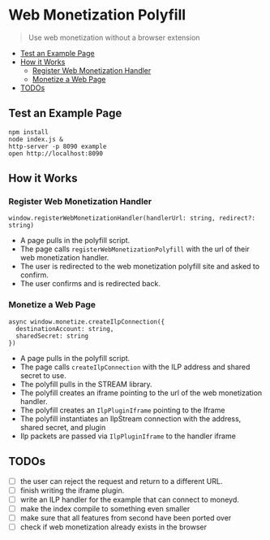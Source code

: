 # Web Monetization Polyfill
> Use web monetization without a browser extension

- [Test an Example Page](#test-an-example-page)
- [How it Works](#how-it-works)
  - [Register Web Monetization Handler](#register-web-monetization-handler)
  - [Monetize a Web Page](#monetize-a-web-page)
- [TODOs](#todos)

## Test an Example Page

```
npm install
node index.js &
http-server -p 8090 example
open http://localhost:8090
```

## How it Works

### Register Web Monetization Handler

```
window.registerWebMonetizationHandler(handlerUrl: string, redirect?: string)
```

- A page pulls in the polyfill script.
- The page calls `registerWebMonetizationPolyfill` with the url of their web monetization handler.
- The user is redirected to the web monetization polyfill site and asked to confirm.
- The user confirms and is redirected back.

### Monetize a Web Page

```
async window.monetize.createIlpConnection({
  destinationAccount: string,
  sharedSecret: string
})
```

- A page pulls in the polyfill script.
- The page calls `createIlpConnection` with the ILP address and shared secret to use.
- The polyfill pulls in the STREAM library.
- The polyfill creates an iframe pointing to the url of the web monetization handler.
- The polyfill creates an `IlpPluginIframe` pointing to the Iframe
- The polyfill instantiates an IlpStream connection with the address, shared secret, and plugin
- Ilp packets are passed via `IlpPluginIframe` to the handler iframe

## TODOs

- [ ] the user can reject the request and return to a different URL.
- [ ] finish writing the iframe plugin.
- [ ] write an ILP handler for the example that can connect to moneyd.
- [ ] make the index compile to something even smaller
- [ ] make sure that all features from second have been ported over
- [ ] check if web monetization already exists in the browser
